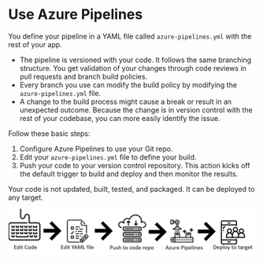 # Use Azure Pipelines

You define your pipeline in a YAML file called `azure-pipelines.yml` with the rest of your app.  

* The pipeline is versioned with your code. It follows the same branching structure. You get validation of your changes through code reviews in pull requests and branch build policies.
* Every branch you use can modify the build policy by modifying the `azure-pipelines.yml` file.
* A change to the build process might cause a break or result in an unexpected outcome. Because the change is in version control with the rest of your codebase, you can more easily identify the issue.

Follow these basic steps:  

1. Configure Azure Pipelines to use your Git repo.
2. Edit your `azure-pipelines.yml` file to define your build.
3. Push your code to your version control repository. This action kicks off the default trigger to build and deploy and then monitor the results.  

Your code is not updated, built, tested, and packaged. It can be deployed to any target.  

[![pipelines-flow](../images/pipelines-flow.png)](../images/pipelines-flow.png)  